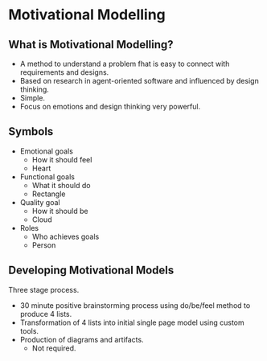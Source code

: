 # Motivational Modelling

## What is Motivational Modelling?

- A method to understand a problem fhat is easy to connect with requirements and designs.
- Based on research in agent-oriented software and influenced by design thinking.
- Simple.
- Focus on emotions and design thinking very powerful.

## Symbols

- Emotional goals
  - How it should feel
  - Heart
- Functional goals
  - What it should do
  - Rectangle
- Quality goal
  - How it should be
  - Cloud
- Roles
  - Who achieves goals
  - Person

## Developing Motivational Models

Three stage process.

- 30 minute positive brainstorming process using do/be/feel method to produce 4 lists.
- Transformation of 4 lists into initial single page model using custom tools.
- Production of diagrams and artifacts.
  - Not required.
